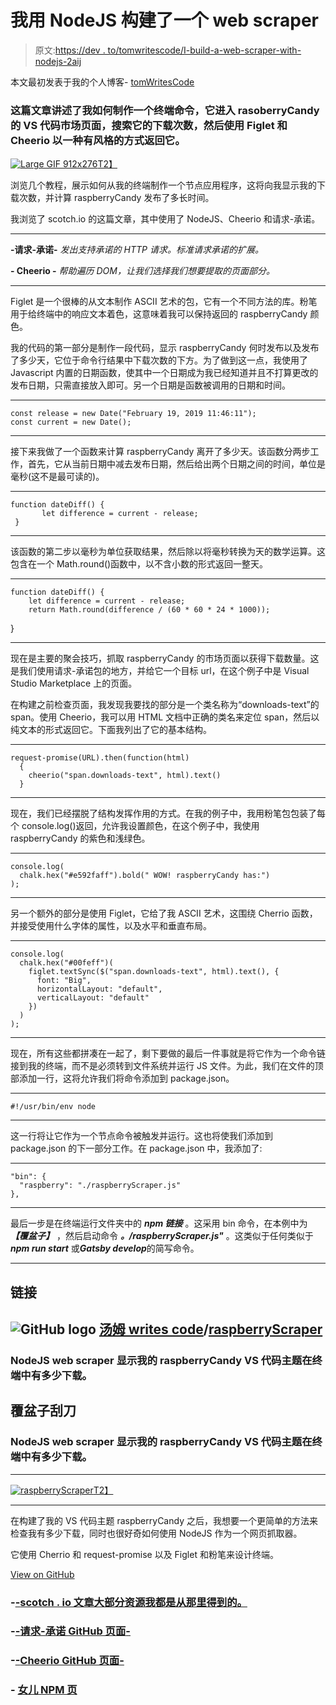 # 我用 NodeJS 构建了一个 web scraper

> 原文:[https://dev . to/tomwritescode/I-build-a-web-scraper-with-nodejs-2aij](https://dev.to/tomwritescode/i-built-a-web-scraper-with-nodejs-2aij)

本文最初发表于我的个人博客- [tomWritesCode](https://tomwritescode.com/raspberrycandy-web-scraper-with-nodejs)

### [](#this-post-covers-how-i-made-a-terminal-command-that-goes-to-the-vs-code-marketplace-page-of-rasoberrycandy-scrapes-for-the-number-of-downloads-it-has-and-then-returns-it-in-a-styled-fashion-using-figlet-and-cheerio)这篇文章讲述了我如何制作一个终端命令，它进入 rasoberryCandy 的 VS 代码市场页面，搜索它的下载次数，然后使用 Figlet 和 Cheerio 以一种有风格的方式返回它。

[![Large GIF 912x276](../Images/c77eb1bf2a3dbb19b6ca6265dece0318.png)T2】](//images.ctfassets.net/u434ytvnd3bo/5XQ2c9F4uB37GT0jnBWrZP/79b58c210c0d4268a47e6af7f4ac4bce/Large_GIF_912x276.gif)

浏览几个教程，展示如何从我的终端制作一个节点应用程序，这将向我显示我的下载次数，并计算 raspberryCandy 发布了多长时间。

我浏览了 scotch.io 的这篇文章，其中使用了 NodeJS、Cheerio 和请求-承诺。

* * *

**-请求-承诺-** *发出支持承诺的 HTTP 请求。标准请求承诺的扩展。*

**- Cheerio -** *帮助遍历 DOM，让我们选择我们想要提取的页面部分。*

* * *

Figlet 是一个很棒的从文本制作 ASCII 艺术的包，它有一个不同方法的库。粉笔用于给终端中的响应文本着色，这意味着我可以保持返回的 raspberryCandy 颜色。

我的代码的第一部分是制作一段代码，显示 raspberryCandy 何时发布以及发布了多少天，它位于命令行结果中下载次数的下方。为了做到这一点，我使用了 Javascript 内置的日期函数，使其中一个日期成为我已经知道并且不打算更改的发布日期，只需直接放入即可。另一个日期是函数被调用的日期和时间。

* * *

```
const release = new Date("February 19, 2019 11:46:11");
const current = new Date(); 
```

* * *

接下来我做了一个函数来计算 raspberryCandy 离开了多少天。该函数分两步工作，首先，它从当前日期中减去发布日期，然后给出两个日期之间的时间，单位是毫秒(这不是最可读的)。

* * *

```
function dateDiff() {
       let difference = current - release;
 } 
```

* * *

该函数的第二步以毫秒为单位获取结果，然后除以将毫秒转换为天的数学运算。这包含在一个 Math.round()函数中，以不含小数的形式返回一整天。

* * *

```
function dateDiff() {
    let difference = current - release;
    return Math.round(difference / (60 * 60 * 24 * 1000)); 
```

}

* * *

现在是主要的聚会技巧，抓取 raspberryCandy 的市场页面以获得下载数量。这是我们使用请求-承诺包的地方，并给它一个目标 url，在这个例子中是 Visual Studio Marketplace 上的页面。

在构建之前检查页面，我发现我要找的部分是一个类名称为“downloads-text”的 span。使用 Cheerio，我可以用 HTML 文档中正确的类名来定位 span，然后以纯文本的形式返回它。下面我列出了它的基本结构。

* * *

```
request-promise(URL).then(function(html) 
  {
    cheerio("span.downloads-text", html).text()
  } 
```

* * *

现在，我们已经摆脱了结构发挥作用的方式。在我的例子中，我用粉笔包包装了每个 console.log()返回，允许我设置颜色，在这个例子中，我使用 raspberryCandy 的紫色和浅绿色。

* * *

```
console.log(
  chalk.hex("#e592faff").bold(" WOW! raspberryCandy has:")
); 
```

* * *

另一个额外的部分是使用 Figlet，它给了我 ASCII 艺术，这围绕 Cherrio 函数，并接受使用什么字体的属性，以及水平和垂直布局。

* * *

```
console.log(
  chalk.hex("#00feff")(
    figlet.textSync($("span.downloads-text", html).text(), {
      font: "Big",
      horizontalLayout: "default",
      verticalLayout: "default"
    })
  )
); 
```

* * *

现在，所有这些都拼凑在一起了，剩下要做的最后一件事就是将它作为一个命令链接到我的终端，而不是必须转到文件系统并运行 JS 文件。为此，我们在文件的顶部添加一行，这将允许我们将命令添加到 package.json。

* * *

```
#!/usr/bin/env node 
```

* * *

这一行将让它作为一个节点命令被触发并运行。这也将使我们添加到 package.json 的下一部分工作。在 package.json 中，我添加了:

* * *

```
"bin": {
  "raspberry": "./raspberryScraper.js"
}, 
```

* * *

最后一步是在终端运行文件夹中的 ***npm 链接*** 。这采用 bin 命令，在本例中为 ***【覆盆子】*** ，然后启动命令 ***。/raspberryScraper.js"*** 。这类似于任何类似于 ***npm run start*** 或***Gatsby develop***的简写命令。

* * *

## [](#links)链接

## ![GitHub logo](../Images/375dfcc32199b4dedf2b526645c27ff7.png) [汤姆 writes code](https://github.com/tomWritesCode)/[raspberryScraper](https://github.com/tomWritesCode/raspberryScraper)

### NodeJS web scraper 显示我的 raspberryCandy VS 代码主题在终端中有多少下载。

<article class="markdown-body entry-content p-5" itemprop="text">

# 覆盆子刮刀

### NodeJS web scraper 显示我的 raspberryCandy VS 代码主题在终端中有多少下载。

* * *

[![raspberryScraper](../Images/4fbac805e31ef0e5cd8c0f3a65d2bf26.png)T2】](https://camo.githubusercontent.com/da81b84243983e4668e353aa7d186a7306e82b68/68747470733a2f2f7265732e636c6f7564696e6172792e636f6d2f746f6d777269746573636f64652f696d6167652f75706c6f61642f76313535373832323337302f4c617267655f4749465f393132783237362e676966)

* * *

在构建了我的 VS 代码主题 raspberryCandy 之后，我想要一个更简单的方法来检查我有多少下载，同时也很好奇如何使用 NodeJS 作为一个网页抓取器。

它使用 Cherrio 和 request-promise 以及 Figlet 和粉笔来设计终端。

</article>

[View on GitHub](https://github.com/tomWritesCode/raspberryScraper)

### -[-**scotch . io 文章大部分资源我都是从那里得到的。**](https://scotch.io/tutorials/scraping-the-web-with-node-js)

### -[-**请求-承诺 GitHub 页面**-](https://github.com/request/request-promise)

### -[-**Cheerio GitHub 页面**-](https://github.com/cheeriojs/cheerio)

### [](#-figlet-npm-page)- [**女儿 NPM 页**](https://www.npmjs.com/package/figlet)